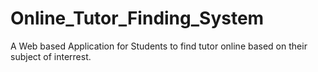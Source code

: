 # Online_Tutor_Finding_System
A Web based Application for Students to find tutor online based on their subject of interrest.
